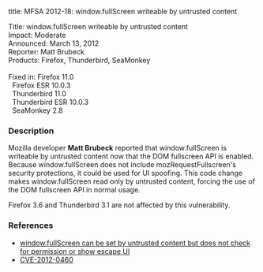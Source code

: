 title: MFSA 2012-18: window.fullScreen writeable by untrusted content

<p>
<span class="label">Title:</span>      window.fullScreen writeable by untrusted
content<br/>
<span class="label">Impact:</span>     Moderate<br/>
<span class="label">Announced:</span>  March 13, 2012<br/>
<span class="label">Reporter:</span>   Matt Brubeck<br/>
<span class="label">Products:</span>   Firefox, Thunderbird, SeaMonkey<br/>
<br/>
<span class="label">Fixed in:</span>   Firefox 11.0<br/>
<span class="label">&#160;</span>      Firefox ESR 10.0.3<br/>
<span class="label">&#160;</span>      Thunderbird 11.0<br/>
<span class="label">&#160;</span>      Thunderbird ESR 10.0.3<br/>
<span class="label">&#160;</span>      SeaMonkey 2.8<br/>
</p>


<h3>Description</h3>

<p>Mozilla developer <strong>Matt Brubeck</strong> reported that
window.fullScreen is writeable by untrusted content now that the DOM fullscreen
API is enabled. Because window.fullScreen does not include
mozRequestFullscreen's security protections, it could be used for UI spoofing.
This code change makes window.fullScreen read only by untrusted content, forcing
the use of the DOM fullscreen API in normal usage.
</p>

<p class="note">Firefox 3.6 and Thunderbird 3.1 are not affected by this
vulnerability.
</p>


<h3>References</h3>

<ul>
  <li><a href="https://bugzilla.mozilla.org/show_bug.cgi?id=727303">
      window.fullScreen can be set by untrusted content but does not check for
permission or show escape UI</a></li>
  <li><a href="http://cve.mitre.org/cgi-bin/cvename.cgi?name=CVE-2012-0460" class="ex-ref">CVE-2012-0460</a></li>
</ul>




